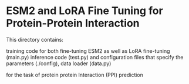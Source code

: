 # ESM2 and LoRA Fine Tuning for Protein-Protein Interaction

This directory contains:

training code for both fine-tuning ESM2 as well as LoRA fine-tuning (main.py)
inference code (test.py) and configuration files that specify the parameters (./config),
data loader (data.py)

for the task of protein protein Interaction (PPI) prediction